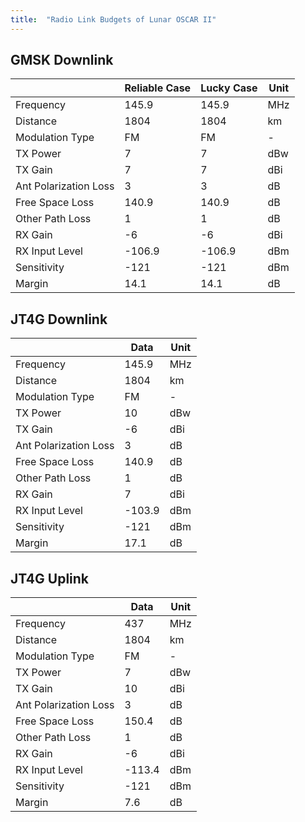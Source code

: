 ```yaml
---
title:  "Radio Link Budgets of Lunar OSCAR II"
---
```


## GMSK Downlink

|                       | Reliable Case | Lucky Case | Unit |
| --------------------- | ------ | ------ | ---- |
| Frequency             | 145.9  | 145.9  | MHz  |
| Distance              | 1804   | 1804   | km   |
| Modulation Type       | FM     | FM     | -    |
| TX Power              | 7      | 7      | dBw  |
| TX Gain               | 7      | 7      | dBi  |
| Ant Polarization Loss | 3      | 3      | dB   |
| Free Space Loss       | 140.9  | 140.9  | dB   |
| Other Path Loss       | 1      | 1      | dB   |
| RX Gain               | -6     | -6     | dBi  |
| RX Input Level        | -106.9 | -106.9 | dBm  |
| Sensitivity           | -121   | -121   | dBm  |
| Margin                |  14.1  |  14.1  | dB   |

## JT4G Downlink

|                       | Data  | Unit |
| --------------------- | ----- | ---- |
| Frequency             | 145.9  | MHz  |
| Distance              | 1804   | km   |
| Modulation Type       | FM     | -    |
| TX Power              | 10     | dBw  |
| TX Gain               | -6     | dBi  |
| Ant Polarization Loss | 3      | dB   |
| Free Space Loss       | 140.9  | dB   |
| Other Path Loss       | 1      | dB   |
| RX Gain               | 7      | dBi  |
| RX Input Level        | -103.9 | dBm  |
| Sensitivity           | -121   | dBm  |
| Margin                | 17.1   | dB   |

## JT4G Uplink

|                       | Data   | Unit |
| --------------------- | ------ | ---- |
| Frequency             | 437    | MHz  |
| Distance              | 1804   | km   |
| Modulation Type       | FM     | -    |
| TX Power              | 7      | dBw  |
| TX Gain               | 10     | dBi  |
| Ant Polarization Loss | 3      | dB   |
| Free Space Loss       | 150.4  | dB   |
| Other Path Loss       | 1      | dB   |
| RX Gain               | -6     | dBi  |
| RX Input Level        | -113.4 | dBm  |
| Sensitivity           | -121   | dBm  |
| Margin                |  7.6   | dB   |
